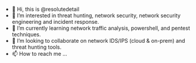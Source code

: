 - 👋 Hi, this is @resolutedetail
- 👀 I’m interested in threat hunting, network security, network security engineering and incident response.
- 🌱 I’m currently learning network traffic analysis, powershell, and pentest techniques.
- 💞️ I’m looking to collaborate on network IDS/IPS (cloud & on-prem) and threat hunting tools.
- 📫 How to reach me ...

<!---
resolutedetail/resolutedetail is a ✨ special ✨ repository because its `README.md` (this file) appears on your GitHub profile.
You can click the Preview link to take a look at your changes.
--->
